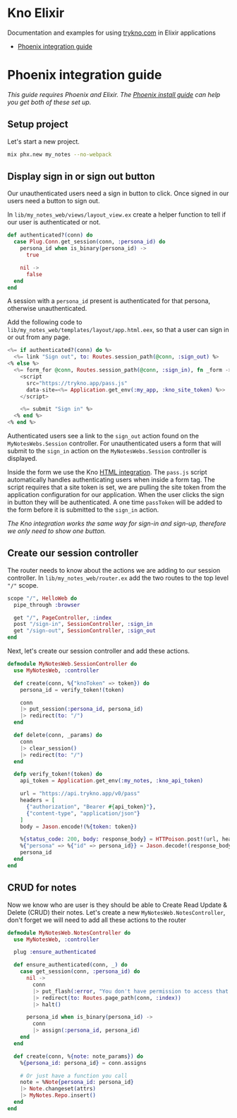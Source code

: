 # Kno Elixir

Documentation and examples for using [trykno.com](https://trykno.com) in Elixir applications

- [Phoenix integration guide](#phoenix-integration-guide)

# Phoenix integration guide

*This guide requires Phoenix and Elixir.
The [Phoenix install guide](https://hexdocs.pm/phoenix/installation.html#content) can help you get both of these set up.*

## Setup project

Let's start a new project.

```sh
mix phx.new my_notes --no-webpack
```

## Display sign in or sign out button

Our unauthenticated users need a sign in button to click.
Once signed in our users need a button to sign out.

In `lib/my_notes_web/views/layout_view.ex` create a helper function to tell if our user is authenticated or not.

```elixir
def authenticated?(conn) do
  case Plug.Conn.get_session(conn, :persona_id) do
    persona_id when is_binary(persona_id) ->
      true

    nil ->
      false
  end
end
```

A session with a `persona_id` present is authenticated for that persona, otherwise unauthenticated.

Add the following code to `lib/my_notes_web/templates/layout/app.html.eex`, so that a user can sign in or out from any page.

```eex
<%= if authenticated?(conn) do %>
  <%= link "Sign out", to: Routes.session_path(@conn, :sign_out) %>
<% else %>
  <%= form_for @conn, Routes.session_path(@conn, :sign_in), fn _form -> %>
    <script
      src="https://trykno.app/pass.js"
      data-site=<%= Application.get_env(:my_app, :kno_site_token) %>>
    </script>

    <%= submit "Sign in" %>
  <% end %>
<% end %>
```

Authenticated users see a link to the `sign_out` action found on the `MyNotesWebs.Session` controller.
For unauthenticated users a form that will submit to the `sign_in` action on the `MyNotesWebs.Session` controller is displayed.

Inside the form we use the Kno [HTML integration](https://trykno.com/docs/#kno-now).
The `pass.js` script automatically handles authenticating users when inside a form tag.
The script requires that a site token is set, we are pulling the site token from the application configuration for our application.
When the user clicks the sign in button they will be authenticated.
A one time `passToken` will be added to the form before it is submitted to the `sign_in` action.

*The Kno integration works the same way for sign-in and sign-up, therefore we only need to show one button.*

## Create our session controller

The router needs to know about the actions we are adding to our session controller.
In `lib/my_notes_web/router.ex` add the two routes to the top level `"/"` scope.

```elixir
scope "/", HelloWeb do
  pipe_through :browser

  get "/", PageController, :index
  post "/sign-in", SessionController, :sign_in
  get "/sign-out", SessionController, :sign_out
end
```

Next, let's create our session controller and add these actions.

```elixir
defmodule MyNotesWeb.SessionController do
  use MyNotesWeb, :controller

  def create(conn, %{"knoToken" => token}) do
    persona_id = verify_token!(token)

    conn
    |> put_session(:persona_id, persona_id)
    |> redirect(to: "/")
  end

  def delete(conn, _params) do
    conn
    |> clear_session()
    |> redirect(to: "/")
  end

  defp verify_token!(token) do
    api_token = Application.get_env(:my_notes, :kno_api_token)

    url = "https://api.trykno.app/v0/pass"
    headers = [
      {"authorization", "Bearer #{api_token}"},
      {"content-type", "application/json"}
    ]
    body = Jason.encode!(%{token: token})

    %{status_code: 200, body: response_body} = HTTPoison.post!(url, headers, body)
    %{"persona" => %{"id" => persona_id}} = Jason.decode!(response_body)
    persona_id
  end
end
```

## CRUD for notes

Now we know who are user is they should be able to Create Read Update & Delete (CRUD) their notes.
Let's create a new `MyNotesWeb.NotesController`, don't forget we will need to add all these actions to the router

```elixir
defmodule MyNotesWeb.NotesController do
  use MyNotesWeb, :controller

  plug :ensure_authenticated

  def ensure_authenticated(conn, _) do
    case get_session(conn, :persona_id) do
      nil ->
        conn
        |> put_flash(:error, "You don't have permission to access that page")
        |> redirect(to: Routes.page_path(conn, :index))
        |> halt()

      persona_id when is_binary(persona_id) ->
        conn
        |> assign(:persona_id, persona_id)
    end
  end

  def create(conn, %{note: note_params}) do
    %{persona_id: persona_id} = conn.assigns

    # Or just have a function you call
    note = %Note{persona_id: persona_id}
    |> Note.changeset(attrs)
    |> MyNotes.Repo.insert()
  end
end
```
